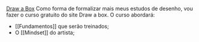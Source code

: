 [Draw a Box](https://drawabox.com)
Como forma de formalizar mais meus estudos de desenho, vou fazer o curso gratuito do site Draw a box.
O curso abordará:
- [[Fundamentos]] que serão treinados;
- O [[Mindset]] do artista;
